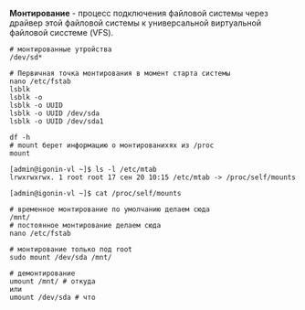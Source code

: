 **Монтирование** - процесс подключения файловой системы через драйвер этой файловой системы к универсальной виртуальной файловой сисстеме (VFS).
```
# монтированные утройства
/dev/sd*
```

```
# Первичная точка монтирования в момент старта системы
nano /etc/fstab
lsblk
lsblk -o
lsblk -o UUID
lsblk -o UUID /dev/sda
lsblk -o UUID /dev/sda1
```

```
df -h
# mount берет информацию о монтированихях из /proc
mount

[admin@igonin-vl ~]$ ls -l /etc/mtab
lrwxrwxrwx. 1 root root 17 сен 20 10:15 /etc/mtab -> /proc/self/mounts

[admin@igonin-vl ~]$ cat /proc/self/mounts
```

```
# временное монтирование по умолчанию делаем сюда
/mnt/
# постоянное монтирование делаем сюда
nano /etc/fstab

# монтирование только под root
sudo mount /dev/sda /mnt/

# демонтирование
umount /mnt/ # откуда
или
umount /dev/sda # что
```









